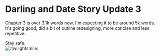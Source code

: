 # Darling and Date Story Update 3

Chapter 3 is over 3.1k words now, I'm expecting it to be around 5k words.  
It's going good, did a bit of outline redesigning, more concise and less repetitive.

Stay safe.  
![:twilightsmile:](../../ponies/emotes/twilightsmile.png)
